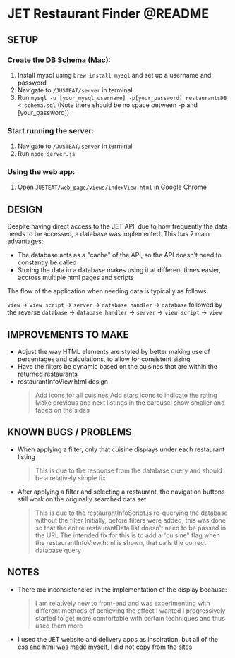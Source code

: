 # JET Restaurant Finder @README

## SETUP

### Create the DB Schema (Mac):

1.  Install mysql using `brew install mysql` and set up a username and password
2.  Navigate to `/JUSTEAT/server` in terminal
3.  Run `mysql -u [your_mysql_username] -p[your_password] restaurantsDB < schema.sql`
    (Note there should be no space between -p and [your_password])

### Start running the server:

1.  Navigate to `/JUSTEAT/server` in terminal
2.  Run `node server.js`

### Using the web app:

1.  Open `JUSTEAT/web_page/views/indexView.html` in Google Chrome



## DESIGN

Despite having direct access to the JET API, due to how frequently the data needs to be accessed, a database was implemented. This has 2 main advantages:

- The database acts as a "cache" of the API, so the API doesn't need to constantly be called
- Storing the data in a database makes using it at different times easier, accross multiple html pages and scripts

The flow of the application when needing data is typically as follows:

`view` -> `view script` -> `server` -> `database handler` -> `database`
followed by the reverse
`database` -> `database handler` -> `server` -> `view script` -> `view`


## IMPROVEMENTS TO MAKE

- Adjust the way HTML elements are styled by better making use of percentages and calculations, to allow for consistent sizing
- Have the filters be dynamic based on the cuisines that are within the returned restaurants
- restaurantInfoView.html design
  > Add icons for all cuisines
  > Add stars icons to indicate the rating
  > Make previous and next listings in the carousel show smaller and faded on the sides



## KNOWN BUGS / PROBLEMS

- When applying a filter, only that cuisine displays under each restaurant listing
  > This is due to the response from the database query and should be a relatively simple fix
- After applying a filter and selecting a restaurant, the navigation buttons still work on the originally searched data set
  > This is due to the restaurantInfoScript.js re-querying the database without the filter
  > Initially, before filters were added, this was done so that the entire restaurantData list doesn't need to be passed in the URL
  > The intended fix for this is to add a "cuisine" flag when the restaurantInfoView.html is shown, that calls the correct database query



## NOTES

- There are inconsistencies in the implementation of the display because:
  > I am relatively new to front-end and was experimenting with different methods of achieving the effect I wanted
  > I progressively started to get more comfortable with certain techniques and thus used them more
- I used the JET website and delivery apps as inspiration, but all of the css and html was made myself, I did not copy from the sites
